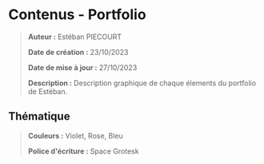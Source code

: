 # Contenus - Portfolio
>  **Auteur :** Estéban PIECOURT
>
> **Date de création :** 23/10/2023
>
> **Date de mise à jour :** 27/10/2023
>
> **Description :** Description graphique de chaque élements du portfolio de Estéban.



## Thématique

> **Couleurs :** Violet, Rose, Bleu
>
> **Police d'écriture :** Space Grotesk




